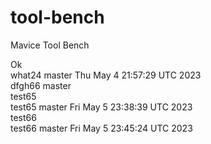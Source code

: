 # tool-bench
Mavice Tool Bench

Ok
<br> what24 master 
Thu May  4 21:57:29 UTC 2023
<br> dfgh66 master
<br> test65<br> test65 master 
Fri May  5 23:38:39 UTC 2023
<br> test66
<br> test66 master 
Fri May  5 23:45:24 UTC 2023
